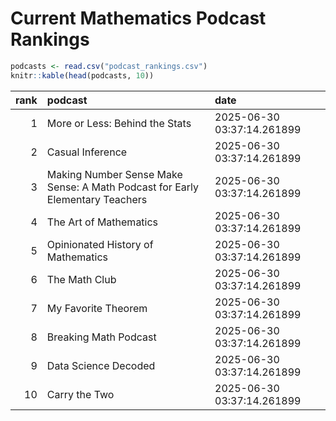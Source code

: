 # Current Mathematics Podcast Rankings


``` r
podcasts <- read.csv("podcast_rankings.csv")
knitr::kable(head(podcasts, 10))
```

| rank | podcast | date |
|---:|:---|:---|
| 1 | More or Less: Behind the Stats | 2025-06-30 03:37:14.261899 |
| 2 | Casual Inference | 2025-06-30 03:37:14.261899 |
| 3 | Making Number Sense Make Sense: A Math Podcast for Early Elementary Teachers | 2025-06-30 03:37:14.261899 |
| 4 | The Art of Mathematics | 2025-06-30 03:37:14.261899 |
| 5 | Opinionated History of Mathematics | 2025-06-30 03:37:14.261899 |
| 6 | The Math Club | 2025-06-30 03:37:14.261899 |
| 7 | My Favorite Theorem | 2025-06-30 03:37:14.261899 |
| 8 | Breaking Math Podcast | 2025-06-30 03:37:14.261899 |
| 9 | Data Science Decoded | 2025-06-30 03:37:14.261899 |
| 10 | Carry the Two | 2025-06-30 03:37:14.261899 |
